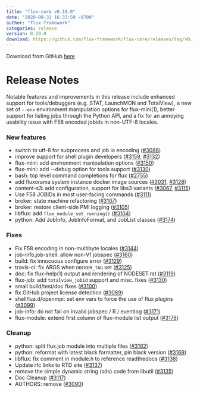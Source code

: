 ```yaml
---
title: "flux-core v0.19.0"
date: "2020-08-31 16:33:59 -0700"
author: "flux-framework"
categories: release
version: 0.19.0
download: https://github.com/flux-framework/flux-core/releases/tag/v0.19.0
---
```


Download from GitHub [here](https://github.com/flux-framework/flux-core/releases/tag/v0.19.0)

# Release Notes

Notable features and improvements in this release include enhanced
support for tools/debuggers (e.g. STAT, LaunchMON and TotalView), a
new set of `--env` environment manipulation options for flux-mini(1),
better support for listing jobs through the Python API, and a fix
for an annoying usability issue with F58 encoded jobids in non-UTF-8
locales.


### New features

 * switch to utf-8 for subprocess and job io encoding ([#3086](https://github.com/flux-framework/flux-core/issues/3086))
 * improve support for shell plugin developers ([#3159](https://github.com/flux-framework/flux-core/issues/3159), [#3132](https://github.com/flux-framework/flux-core/issues/3132))
 * flux-mini: add environment manipulation options ([#3150](https://github.com/flux-framework/flux-core/issues/3150))
 * flux-mini: add --debug option for tools support ([#3130](https://github.com/flux-framework/flux-core/issues/3130))
 * bash: top level command completions for flux ([#2755](https://github.com/flux-framework/flux-core/issues/2755))
 * add fluxorama system instance docker image sources ([#3031](https://github.com/flux-framework/flux-core/issues/3031), [#3128](https://github.com/flux-framework/flux-core/issues/3128))
 * content-s3: add configuration, support for libs3 variants ([#3067](https://github.com/flux-framework/flux-core/issues/3067), [#3115](https://github.com/flux-framework/flux-core/issues/3115))
 * Use F58 JOBIDs in most user-facing commands ([#3111](https://github.com/flux-framework/flux-core/issues/3111))
 * broker: state machine refactoring ([#3107](https://github.com/flux-framework/flux-core/issues/3107))
 * broker: restore client-side PMI logging ([#3105](https://github.com/flux-framework/flux-core/issues/3105))
 * libflux: add `flux_module_set_running()` ([#3104](https://github.com/flux-framework/flux-core/issues/3104))
 * python: Add JobInfo, JobInfoFormat, and JobList classes ([#3174](https://github.com/flux-framework/flux-core/issues/3174))

### Fixes

 * Fix F58 encoding in non-multibyte locales ([#3144](https://github.com/flux-framework/flux-core/issues/3144))
 * job-info,job-shell: allow non-V1 jobspec ([#3160](https://github.com/flux-framework/flux-core/issues/3160))
 * build: fix innocuous configure error ([#3129](https://github.com/flux-framework/flux-core/issues/3129))
 * travis-ci: fix ARGS when `DOCKER_TAG` set ([#3125](https://github.com/flux-framework/flux-core/issues/3125))
 * doc: fix flux-help(1) output and rendering of NODESET.rst ([#3119](https://github.com/flux-framework/flux-core/issues/3119))
 * flux-job: add `totalview_jobid` support and misc. fixes ([#3130](https://github.com/flux-framework/flux-core/issues/3130))
 * small build/test/doc fixes ([#3100](https://github.com/flux-framework/flux-core/issues/3100))
 * fix GitHub project license detection ([#3089](https://github.com/flux-framework/flux-core/issues/3089))
 * shell/lua.d/openmpi: set env vars to force the use of flux plugins ([#3099](https://github.com/flux-framework/flux-core/issues/3099))
 * job-info: do not fail on invalid jobspec / R / eventlog ([#3171](https://github.com/flux-framework/flux-core/issues/3171))
 * flux-module: extend first column of flux-module list output ([#3178](https://github.com/flux-framework/flux-core/issues/3178))

### Cleanup

 * python: split flux.job module into multiple files ([#3162](https://github.com/flux-framework/flux-core/issues/3162))
 * python: reformat with latest black formatter, pin black version ([#3169](https://github.com/flux-framework/flux-core/issues/3169))
 * libflux: fix comment in module.h to reference readthedocs ([#3138](https://github.com/flux-framework/flux-core/issues/3138))
 * Update rfc links to RTD site ([#3137](https://github.com/flux-framework/flux-core/issues/3137))
 * remove the simple dynamic string (sds) code from libutil ([#3135](https://github.com/flux-framework/flux-core/issues/3135))
 * Doc Cleanup ([#3117](https://github.com/flux-framework/flux-core/issues/3117))
 * AUTHORS: remove ([#3090](https://github.com/flux-framework/flux-core/issues/3090))

